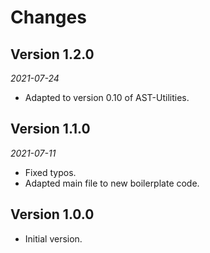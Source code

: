 # Changes

## Version 1.2.0
*2021-07-24*

- Adapted to version 0.10 of AST-Utilities.

## Version 1.1.0
*2021-07-11*

- Fixed typos.
- Adapted main file to new boilerplate code.

## Version 1.0.0

- Initial version.
